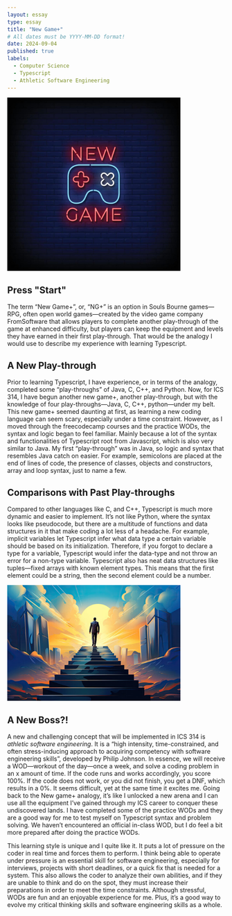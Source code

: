 ```yaml
---
layout: essay
type: essay
title: "New Game+"
# All dates must be YYYY-MM-DD format!
date: 2024-09-04
published: true
labels:
  - Computer Science
  - Typescript
  - Athletic Software Engineering
---
```


<img width="400px" class="rounded float-start pe-4" src="../img/new-game-img.jpg">

## Press "Start"

The term “New Game+”, or, “NG+” is an option in Souls Bourne games—RPG, often open world games—created by the video game company FromSoftware that allows players to complete another play-through of the game at enhanced difficulty, but players can keep the equipment and levels they have earned in their first play-through. That would be the analogy I would use to describe my experience with learning Typescript. 

## A New Play-through

Prior to learning Typescript, I have experience, or in terms of the analogy, completed some “play-throughs” of Java, C, C++, and Python. Now, for ICS 314, I have begun another new game+, another play-through, but with the knowledge of four play-throughs—Java, C, C++, python—under my belt. This new game+ seemed daunting at first, as learning a new coding language can seem scary, especially under a time constraint. However, as I moved through the freecodecamp courses and the practice WODs, the syntax and logic began to feel familiar. Mainly because a lot of the syntax and functionalities of Typescript root from Javascript, which is also very similar to Java. My first “play-through” was in Java, so logic and syntax that resembles Java catch on easier. For example, semicolons are placed at the end of lines of code, the presence of classes, objects and constructors, array and loop syntax, just to name a few. 


## Comparisons with Past Play-throughs

Compared to other languages like C, and C++, Typescript is much more dynamic and easier to implement. It’s not like Python, where the syntax looks like pseudocode, but there are a multitude of functions and data structures in it that make coding a lot less of a headache. For example, implicit variables let Typescript infer what data type a certain variable should be based on its initialization. Therefore, if you forgot to declare a type for a variable, Typescript would infer the data-type and not throw an error for a non-type variable. Typescript also has neat data structures like tuples—fixed arrays with known element types. This means that the first element could be a string, then the second element could be a number. 

<img width="400px" class="rounded float-start pe-4" src="../img/stairs.jpg">

## A New Boss?!

A new and challenging concept that will be implemented in ICS 314 is *athletic software engineering*. It is a “high intensity, time-constrained, and often stress-inducing approach to acquiring competency with software engineering skills”, developed by Philip Johnson. In essence, we will receive a WOD—workout of the day—once a week, and solve a coding problem in an x amount of time. If the code runs and works accordingly, you score 100%. If the code does not work, or you did not finish, you get a DNF, which results in a 0%. It seems difficult, yet at the same time it excites me. Going back to the New game+ analogy, it’s like I unlocked a new arena and I can use all the equipment I’ve gained through my ICS career to conquer these undiscovered lands. I have completed some of the practice WODs and they are a good way for me to test myself on Typescript syntax and problem solving. We haven’t encountered an official in-class WOD, but I do feel a bit more prepared after doing the practice WODs. 

This learning style is unique and I quite like it. It puts a lot of pressure on the coder in real time and forces them to perform. I think being able to operate under pressure is an essential skill for software engineering, especially for interviews, projects with short deadlines, or a quick fix that is needed for a system. This also allows the coder to analyze their own abilities, and if they are unable to think and do on the spot, they must increase their preparations in order to meet the time constraints. Although stressful, WODs are fun and an enjoyable experience for me. Plus, it’s a good way to evolve my critical thinking skills and software engineering skills as a whole. 



